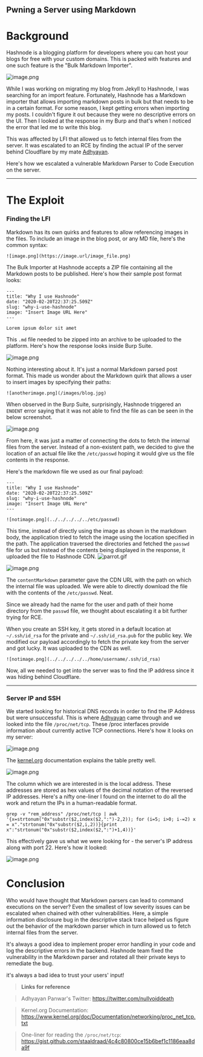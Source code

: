 ## Pwning a Server using Markdown

# Background

Hashnode is a blogging platform for developers where you can host your blogs for free with your custom domains. 
This is packed with features and one such feature is the "Bulk Markdown Importer". 

![image.png](https://cdn.hashnode.com/res/hashnode/image/upload/v1644732483145/G0KYaMO56.png)

While I was working on migrating my blog from Jekyll to Hashnode, I was searching for an import feature. Fortunately, Hashnode has a Markdown importer that allows importing markdown posts in bulk but that needs to be in a certain format. 
For some reason, I kept getting errors when importing my posts. I couldn't figure it out because they were no descriptive errors on the UI. Then I looked at the response in my Burp and that's when I noticed the error that led me to write this blog. 

This was affected by LFI that allowed us to fetch internal files from the server. It was escalated to an RCE by finding the actual IP of the server behind Cloudflare by my mate [Adhyayan](https://twitter.com/nullvoiddeath). 

Here's how we escalated a vulnerable Markdown Parser to Code Execution on the server. 

---
# The Exploit

### Finding the LFI

Markdown has its own quirks and features to allow referencing images in the files. To include an image in the blog post, or any MD file, here's the common syntax:

`![image.png](https://image.url/image_file.png)`

The Bulk Importer at Hashnode accepts a ZIP file containing all the Markdown posts to be published. 
Here's how their sample post format looks:

```
---
title: "Why I use Hashnode"
date: "2020-02-20T22:37:25.509Z"
slug: "why-i-use-hashnode"
image: "Insert Image URL Here"
---

Lorem ipsum dolor sit amet
```

This `.md` file needed to be zipped into an archive to be uploaded to the platform. 
Here's how the response looks inside Burp Suite.

![image.png](https://cdn.hashnode.com/res/hashnode/image/upload/v1644735982896/4SoCpzKr3.png)

Nothing interesting about it. It's just a normal Markdown parsed post format. 
This made us wonder about the Markdown quirk that allows a user to insert images by specifying their paths:

`![anotherimage.png](/images/blog.jpg)`

When observed in the Burp Suite, surprisingly, Hashnode triggered an `ENOENT` error saying that it was not able to find the file as can be seen in the below screenshot.

![image.png](https://cdn.hashnode.com/res/hashnode/image/upload/v1645974578557/5KijgHplj.png)

From here, it was just a matter of connecting the dots to fetch the internal files from the server. Instead of a non-existent path, we decided to give the location of an actual file like the `/etc/passwd` hoping it would give us the file contents in the response. 

Here's the markdown file we used as our final payload: 

```
---
title: "Why I use Hashnode"
date: "2020-02-20T22:37:25.509Z"
slug: "why-i-use-hashnode"
image: "Insert Image URL Here"
---

![notimage.png](../../../../../etc/passwd)
```

This time, instead of directly using the image as shown in the markdown body, the application tried to fetch the image using the location specified in the path. 
The application traversed the directories and fetched the `passwd` file for us but instead of the contents being displayed in the response, it uploaded the file to Hashnode CDN. 
![parrot.gif](https://emojis.slackmojis.com/emojis/images/1643509534/38083/wfh_parrot.gif)

![image.png](https://cdn.hashnode.com/res/hashnode/image/upload/v1645974007434/A70Ng2fvT.png)

The `contentMarkdown` parameter gave the CDN URL with the path on which the internal file was uploaded. We were able to directly download the file with the contents of the `/etc/passwd`. Neat.

Since we already had the name for the user and path of their home directory from the `passwd` file, we thought about escalating it a bit further trying for RCE. 

When you create an SSH key, it gets stored in a default location at `~/.ssh/id_rsa` for the private and `~/.ssh/id_rsa.pub` for the public key. 
We modified our payload accordingly to fetch the private key from the server and got lucky. It was uploaded to the CDN as well. 

`![notimage.png](../../../../../home/username/.ssh/id_rsa)`

Now, all we needed to get into the server was to find the IP address since it was hiding behind Cloudflare. 

---

### Server IP and SSH

We started looking for historical DNS records in order to find the IP Address but were unsuccessful. 
This is where [Adhyayan]() came through and we looked into the file `/proc/net/tcp`. 
These /proc interfaces provide information about currently active TCP connections.
Here's how it looks on my server:

![image.png](https://cdn.hashnode.com/res/hashnode/image/upload/v1645981912952/8tE6bWflI.png)

The [kernel.org](https://www.kernel.org/doc/Documentation/networking/proc_net_tcp.txt) documentation explains the table pretty well. 

![image.png](https://cdn.hashnode.com/res/hashnode/image/upload/v1645981773414/w5xemzdBl.png)

The column which we are interested in is the local address. These addresses are stored as hex values of the decimal notation of the reversed IP addresses. 
Here's a nifty one-liner I found on the internet to do all the work and return the IPs in a human-readable format. 

```
grep -v "rem_address" /proc/net/tcp | awk  '{x=strtonum("0x"substr($2,index($2,":")-2,2)); for (i=5; i>0; i-=2) x = x"."strtonum("0x"substr($2,i,2))}{print x":"strtonum("0x"substr($2,index($2,":")+1,4))}'
```

This effectively gave us what we were looking for - the server's IP address along with port 22. Here's how it looked:


![image.png](https://cdn.hashnode.com/res/hashnode/image/upload/v1645982447552/B9jJ5rWZA.png)

# Conclusion
Who would have thought that Markdown parsers can lead to command executions on the server? 
Even the smallest of low severity issues can be escalated when chained with other vulnerabilities. 
Here, a simple information disclosure bug in the descriptive stack trace helped us figure out the behavior of the markdown parser which in turn allowed us to fetch internal files from the server. 

It's always a good idea to implement proper error handling in your code and log the descriptive errors in the backend. 
Hashnode team fixed the vulnerability in the Markdown parser and rotated all their private keys to remediate the bug. 

it's always a bad idea to trust your users' input!

> **Links for reference**

> Adhyayan Panwar's Twitter: https://twitter.com/nullvoiddeath

> Kernel.org Documentation: https://www.kernel.org/doc/Documentation/networking/proc_net_tcp.txt 

> One-liner for reading the `/proc/net/tcp`: https://gist.github.com/staaldraad/4c4c80800ce15b6bef1c1186eaa8da9f

